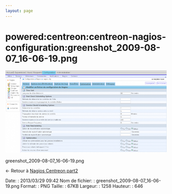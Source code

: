 ```yaml
---
layout: page
---
```


powered:centreon:centreon-nagios-configuration:greenshot\_2009-08-07\_16-06-19.png
==================================================================================

[![greenshot\_2009-08-07\_16-06-19.png](../../../../assets/media/powered/centreon/centreon-nagios-configuration/greenshot_2009-08-07_16-06-19.png@cache=&w=900&h=462 "greenshot_2009-08-07_16-06-19.png")](../../../../assets/media/powered/centreon/centreon-nagios-configuration/greenshot_2009-08-07_16-06-19.png@cache= "Afficher le fichier original")

greenshot\_2009-08-07\_16-06-19.png

← Retour à [Nagios Centreon
part2](../../../../centreon/nagios-centreon-part2.html "centreon:nagios-centreon-part2")

Date:
:   2013/03/29 09:42
Nom de fichier:
:   greenshot\_2009-08-07\_16-06-19.png
Format:
:   PNG
Taille:
:   67KB
Largeur:
:   1258
Hauteur:
:   646

